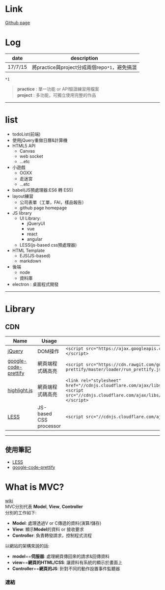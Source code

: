 # Link
[Github page](https://gb771011.github.io/myFrontEnd/)

# Log
date | description
--|--
17/7/15 | 將practice與project分成兩個repo`*1`，避免搞混

`*1`       
>**practice** : 單一功能 or API驗證練習用檔案  
**project** : 多功能，可獨立使用完整的作品

---

# list

* todoList(前端)
* 使用jQuery重做日曆&計算機
* HTML5 API
    * Canvas
    * web socket
    * ...etc
* 小遊戲
    * OOXX      
    * 走迷宮   
    * ...etc    
* babel(JS預處理器:ES6 轉 ES5)
* layout練習  
    * 公司表單（工單，FAI，樣品報告）     
    * github page homepage
* JS library
    * UI Library:
        * jQueryUI
        * vue
        * react
        * angular
    * LESS(js-based css預處理器)    
* HTML Template
    * EJS(JS-based)  
    * markdown 
* 後端
    * node
    * 資料庫   
* electron : 桌面程式開發

---

# Library
## CDN
Name|Usage|CDN
--|--|--
[jQuery](https://jquery.com/)|DOM操作|`<script src="https://ajax.googleapis.com/ajax/libs/jquery/3.2.1/jquery.min.js"></script>`
[google-code-prettify](https://github.com/google/code-prettify)|網頁端程式碼高亮|`<script src="https://cdn.rawgit.com/google/code-prettify/master/loader/run_prettify.js"></script>`
[highlight.js](https://highlightjs.org/)|網頁端程式碼高亮|`<link rel="stylesheet" href="//cdnjs.cloudflare.com/ajax/libs/highlight.js/9.12.0/styles/default.min.css">`  `<script src="//cdnjs.cloudflare.com/ajax/libs/highlight.js/9.12.0/highlight.min.js"></script>`
[LESS](http://lesscss.org/#getting-started) | JS-based CSS processor|`<script src="//cdnjs.cloudflare.com/ajax/libs/less.js/2.7.2/less.min.js"></script>`

---
## 使用筆記

* [LESS](./@library_note/less.md)
* [google-code-prettify](./@library_note/google-code-prettify.md)

# What is MVC?
[wiki](https://zh.wikipedia.org/wiki/MVC)       
MVC分別代表 **Model**, **View**, **Controller**     
分別的工作如下:
* **Model**: 處理透過V or C傳遞的資料(演算/儲存)
* **View**: 顯示**Model**的資料 or 接收要求
* **Controller**:  負責轉發請求，控制程式流程

以網站的架構來說的話:
* **model**==**伺服器**: 處理網頁傳回來的請求&回傳資料
* **view**==**網頁的HTML/CSS**: 讓資料有系統的顯示於畫面上
* **Controller**==**網頁的JS**: 針對不同的動作設置事件監聽器

### 連結